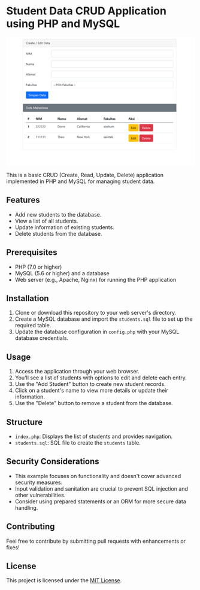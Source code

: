 # Student Data CRUD Application using PHP and MySQL
![Alt Text](Screenshot.png)

This is a basic CRUD (Create, Read, Update, Delete) application implemented in PHP and MySQL for managing student data.

## Features

- Add new students to the database.
- View a list of all students.
- Update information of existing students.
- Delete students from the database.

## Prerequisites

- PHP (7.0 or higher)
- MySQL (5.6 or higher) and a database
- Web server (e.g., Apache, Nginx) for running the PHP application

## Installation

1. Clone or download this repository to your web server's directory.
2. Create a MySQL database and import the `students.sql` file to set up the required table.
3. Update the database configuration in `config.php` with your MySQL database credentials.

## Usage

1. Access the application through your web browser.
2. You'll see a list of students with options to edit and delete each entry.
3. Use the "Add Student" button to create new student records.
4. Click on a student's name to view more details or update their information.
5. Use the "Delete" button to remove a student from the database.

## Structure

- `index.php`: Displays the list of students and provides navigation.
- `students.sql`: SQL file to create the `students` table.

## Security Considerations

- This example focuses on functionality and doesn't cover advanced security measures.
- Input validation and sanitation are crucial to prevent SQL injection and other vulnerabilities.
- Consider using prepared statements or an ORM for more secure data handling.

## Contributing

Feel free to contribute by submitting pull requests with enhancements or fixes!

## License

This project is licensed under the [MIT License](LICENSE).

